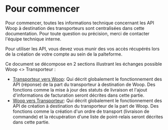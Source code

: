 # Pour commencer

Pour commencer, toutes les informations technique concernant les API Woop à destination des transporteurs sont centralisées dans cette documentation. Pour toute question ou précision, merci de contacter l'équipe technique interne.

Pour utiliser les API, vous devez vous munir des vos accès récupérés lors de la création de votre compte au sein de la palteforme.

Ce document se décompose en 2 sections illustrant les échanges possible Woop <> Transporteur :
- [Transporteur vers Woop](carrier_to_woop.v1.3.0.json): Qui décrit globalement le fonctionnement des API (réponse) de la part du transporteur à destination de Woop. Des fonctions comme la mise à jour des statuts de livraison et l'ajout d'informations de facturation seront décrites dans cette partie.
- [Woop vers Transporteur](woop_to_carrier.v1.4.1.json): Qui décrit globalement le fonctionnement des API de création à destination du transporteur de la part de Woop. Des fonctions comme la création d'un ordre de transport (livraison de commande) et la récupération d'une liste de point-relais seront décrites dans cette partie.
